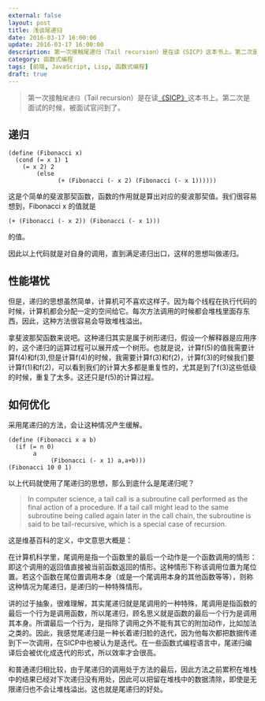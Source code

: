 ```yaml
---
external: false
layout: post
title: 浅谈尾递归
date: 2016-03-17 16:00:00
update: 2016-03-17 16:00:00
description: 第一次接触尾递归（Tail recursion）是在读《SICP》这本书上。第二次是面试的时候，被面试官问到了。
category: 函数式编程
tags: [前端, JavaScript, Lisp, 函数式编程]
draft: true
---
```


> 第一次接触`尾递归`（Tail recursion）是在读[《SICP》](https://book.douban.com/subject/1148282/)这本书上。第二次是面试的时候，被面试官问到了。

## 递归
```
(define (Fibonacci x)
  (cond (= x 1) 1
    (= x 2) 2
        (else 
              (+ (Fibonacci (- x 2) (Fibonacci (- x 1))))))
```

这是个简单的斐波那契函数，函数的作用就是算出对应的斐波那契值。我们很容易想到，Fibonacci x 的值就是

```
(+ (Fibonacci (- x 2)) (Fibonacci (- x 1))) 
```
的值。

因此以上代码就是对自身的调用，直到满足递归出口，这样的思想叫做递归。

## 性能堪忧

但是，递归的思想虽然简单，计算机可不喜欢这样子。因为每个线程在执行代码的时候，计算机都会分配一定的空间给它。每次方法调用的时候都会堆栈里面存东西，因此，这种方法很容易会导致堆栈溢出。

拿斐波那契函数来说吧。这种递归其实是属于树形递归，假设一个解释器是应用序的，这个递归的运算过程可以展开成一个树形。也就是说，计算f(5)的值我需要计算f(4)和f(3),但是计算f(4)的时候，我需要计算f(3)和f(2)，计算f(3)的时候我们要计算f(1)和f(2)，可以看到我们的计算大多都是重复性的，尤其是到了f(3)这些低级的时候，重复了太多。这还只是f(5)的计算过程。

## 如何优化

采用尾递归的方法，会让这种情况产生缓解。

```
(define (Fibonacci x a b) 
  (if (= n 0)
       a
            (Fibonacci (- x 1) a,a+b)))
(Fibonacci 10 0 1)
```

以上代码就使用了尾递归的思想，那么到底什么是尾递归呢？

> In computer science, a tail call is a subroutine call performed as the final action of a procedure. If a tail call might lead to the same subroutine being called again later in the call chain, the subroutine is said to be tail-recursive, which is a special case of recursion.

这是维基百科的定义，中文意思大概是：

在计算机科学里，尾调用是指一个函数里的最后一个动作是一个函数调用的情形：即这个调用的返回值直接被当前函数返回的情形。这种情形下称该调用位置为尾位置。若这个函数在尾位置调用本身（或是一个尾调用本身的其他函数等等），则称这种情况为尾递归，是递归的一种特殊情形。

讲的过于抽象，很难理解，其实尾递归就是尾调用的一种特殊，尾调用是指函数的最后一个行为是调用函数，所以尾递归，顾名思义就是函数的最后一个行为是调用其本身。所谓最后一个行为，是指除了调用之外不能有其它的附加动作，比如加法之类的。因此，我感觉尾递归是一种长着递归脸的迭代，因为他每次都把数据传递到下一次调用，在SICP中也被认为是迭代。在一些函数式编程语言中，尾递归编译后会被优化成迭代的形式，所以效率才会很高。

和普通递归相比较，由于尾递归的调用处于方法的最后，因此方法之前累积在堆栈中的结果已经对下次递归没有用处，因此可以把留在堆栈中的数据清除，即使是无限递归也不会让堆栈溢出。这也就是尾递归的好处。